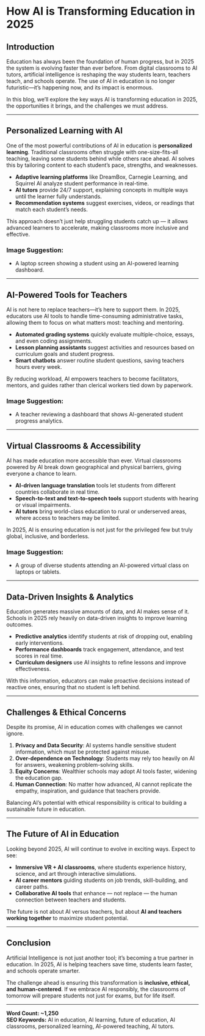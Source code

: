 # How AI is Transforming Education in 2025

## Introduction
Education has always been the foundation of human progress, but in 2025 the system is evolving faster than ever before. From digital classrooms to AI tutors, artificial intelligence is reshaping the way students learn, teachers teach, and schools operate. The use of AI in education is no longer futuristic—it’s happening now, and its impact is enormous.

In this blog, we’ll explore the key ways AI is transforming education in 2025, the opportunities it brings, and the challenges we must address.

---

## Personalized Learning with AI
One of the most powerful contributions of AI in education is **personalized learning**. Traditional classrooms often struggle with one-size-fits-all teaching, leaving some students behind while others race ahead. AI solves this by tailoring content to each student’s pace, strengths, and weaknesses.

- **Adaptive learning platforms** like DreamBox, Carnegie Learning, and Squirrel AI analyze student performance in real-time.  
- **AI tutors** provide 24/7 support, explaining concepts in multiple ways until the learner fully understands.  
- **Recommendation systems** suggest exercises, videos, or readings that match each student’s needs.

This approach doesn’t just help struggling students catch up — it allows advanced learners to accelerate, making classrooms more inclusive and effective.

### Image Suggestion:
- A laptop screen showing a student using an AI-powered learning dashboard.

---

## AI-Powered Tools for Teachers
AI is not here to replace teachers—it’s here to support them. In 2025, educators use AI tools to handle time-consuming administrative tasks, allowing them to focus on what matters most: teaching and mentoring.

- **Automated grading systems** quickly evaluate multiple-choice, essays, and even coding assignments.  
- **Lesson planning assistants** suggest activities and resources based on curriculum goals and student progress.  
- **Smart chatbots** answer routine student questions, saving teachers hours every week.

By reducing workload, AI empowers teachers to become facilitators, mentors, and guides rather than clerical workers tied down by paperwork.

### Image Suggestion:
- A teacher reviewing a dashboard that shows AI-generated student progress analytics.

---

## Virtual Classrooms & Accessibility
AI has made education more accessible than ever. Virtual classrooms powered by AI break down geographical and physical barriers, giving everyone a chance to learn.

- **AI-driven language translation** tools let students from different countries collaborate in real time.  
- **Speech-to-text and text-to-speech tools** support students with hearing or visual impairments.  
- **AI tutors** bring world-class education to rural or underserved areas, where access to teachers may be limited.

In 2025, AI is ensuring education is not just for the privileged few but truly global, inclusive, and borderless.

### Image Suggestion:
- A group of diverse students attending an AI-powered virtual class on laptops or tablets.

---

## Data-Driven Insights & Analytics
Education generates massive amounts of data, and AI makes sense of it. Schools in 2025 rely heavily on data-driven insights to improve learning outcomes.

- **Predictive analytics** identify students at risk of dropping out, enabling early interventions.  
- **Performance dashboards** track engagement, attendance, and test scores in real time.  
- **Curriculum designers** use AI insights to refine lessons and improve effectiveness.

With this information, educators can make proactive decisions instead of reactive ones, ensuring that no student is left behind.

---

## Challenges & Ethical Concerns
Despite its promise, AI in education comes with challenges we cannot ignore.

1. **Privacy and Data Security**: AI systems handle sensitive student information, which must be protected against misuse.  
2. **Over-dependence on Technology**: Students may rely too heavily on AI for answers, weakening problem-solving skills.  
3. **Equity Concerns**: Wealthier schools may adopt AI tools faster, widening the education gap.  
4. **Human Connection**: No matter how advanced, AI cannot replicate the empathy, inspiration, and guidance that teachers provide.

Balancing AI’s potential with ethical responsibility is critical to building a sustainable future in education.

---

## The Future of AI in Education
Looking beyond 2025, AI will continue to evolve in exciting ways. Expect to see:

- **Immersive VR + AI classrooms**, where students experience history, science, and art through interactive simulations.  
- **AI career mentors** guiding students on job trends, skill-building, and career paths.  
- **Collaborative AI tools** that enhance — not replace — the human connection between teachers and students.  

The future is not about AI versus teachers, but about **AI and teachers working together** to maximize student potential.

---

## Conclusion
Artificial Intelligence is not just another tool; it’s becoming a true partner in education. In 2025, AI is helping teachers save time, students learn faster, and schools operate smarter.  

The challenge ahead is ensuring this transformation is **inclusive, ethical, and human-centered**. If we embrace AI responsibly, the classrooms of tomorrow will prepare students not just for exams, but for life itself.  

---

**Word Count: ~1,250**  
**SEO Keywords:** AI in education, AI learning, future of education, AI classrooms, personalized learning, AI-powered teaching, AI tutors.  
